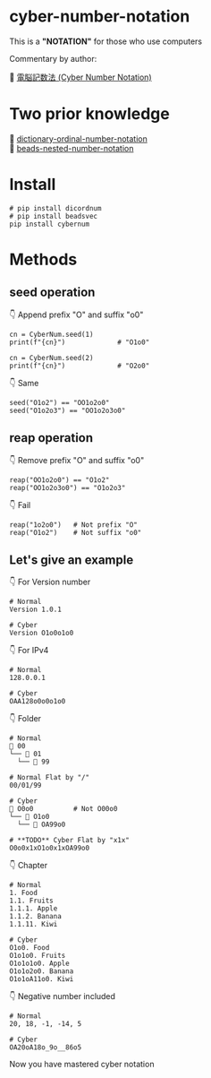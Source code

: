 # cyber-number-notation

This is a **"NOTATION"** for those who use computers  

Commentary by author:  

📖 [電脳記数法 (Cyber Number Notation)](https://crieit.net/posts/Cyber-Number-Notation)  

# Two prior knowledge

📖 [dictionary-ordinal-number-notation](https://github.com/muzudho/dictionary-ordinal-number-notation)  
📖 [beads-nested-number-notation](https://github.com/muzudho/beads-nested-number-notation)  

# Install

```shell
# pip install dicordnum
# pip install beadsvec
pip install cybernum
```

# Methods

## seed operation

👇 Append prefix "O" and suffix "o0"  

```plaintext
cn = CyberNum.seed(1)
print(f"{cn}")             # "O1o0"

cn = CyberNum.seed(2)
print(f"{cn}")             # "O2o0"
```

👇 Same  

```plaintext
seed("O1o2") == "OO1o2o0"
seed("O1o2o3") == "OO1o2o3o0"
```

## reap operation

👇 Remove prefix "O" and suffix "o0"  

```plaintext
reap("OO1o2o0") == "O1o2"
reap("OO1o2o3o0") == "O1o2o3"
```

👇 Fail  

```plaintext
reap("1o2o0")   # Not prefix "O"
reap("O1o2")    # Not suffix "o0"
```

## Let's give an example

👇 For Version number  

```plaintext
# Normal
Version 1.0.1

# Cyber
Version O1o0o1o0
```

👇 For IPv4  

```plaintext
# Normal
128.0.0.1

# Cyber
OAA128o0o0o1o0
```

👇 Folder

```plaintext
# Normal
📂 00
└── 📂 01
  └── 📂 99

# Normal Flat by "/"
00/01/99

# Cyber
📂 O0o0          # Not O00o0
└── 📂 O1o0
  └── 📂 OA99o0

# **TODO** Cyber Flat by "x1x"
O0o0x1xO1o0x1xOA99o0
```

👇 Chapter

```plaintext
# Normal
1. Food
1.1. Fruits
1.1.1. Apple
1.1.2. Banana
1.1.11. Kiwi

# Cyber
O1o0. Food
O1o1o0. Fruits
O1o1o1o0. Apple
O1o1o2o0. Banana
O1o1oA11o0. Kiwi
```

👇 Negative number included  

```plaintext
# Normal
20, 18, -1, -14, 5

# Cyber
OA20oA18o_9o__86o5
```

Now you have mastered cyber notation  
